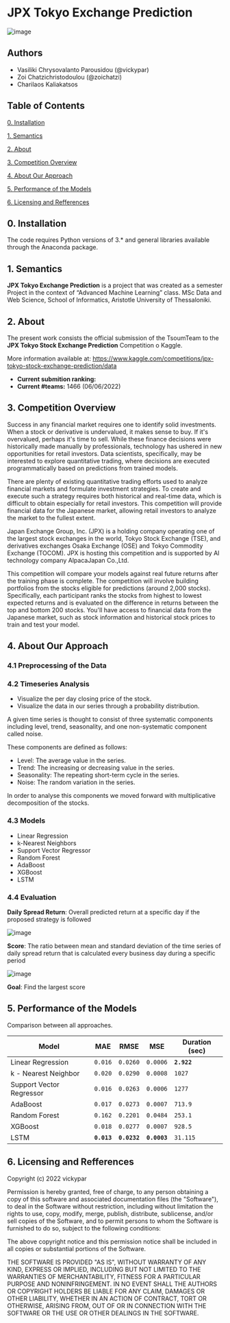 # JPX Tokyo Exchange Prediction

![image](https://user-images.githubusercontent.com/94535853/172357554-58793b10-a8c0-4958-b84a-e123b8188cd5.png)

## Authors

- Vasiliki Chrysovalanto Parousidou (@vickypar)
- Zoi Chatzichristodoulou (@zoichatzi)
- Charilaos Kaliakatsos

## Table of Contents

[0. Installation](https://github.com/vickypar/tokyo_stock_exchange_prediction#0-installation)

[1. Semantics](https://github.com/vickypar/tokyo_stock_exchange_prediction#1-semantics)

[2. About](https://github.com/vickypar/tokyo_stock_exchange_prediction#2-about)

[3. Competition Overview](https://github.com/vickypar/tokyo_stock_exchange_prediction#3-competition-overview)

[4. About Our Approach](https://github.com/vickypar/tokyo_stock_exchange_prediction#4-about-our-approach)

[5. Performance of the Models](https://github.com/vickypar/tokyo_stock_exchange_prediction#5-performance-of-the-models)

[6. Licensing and Refferences](https://github.com/vickypar/tokyo_stock_exchange_prediction#6-licensing-and-refferences)


## 0. Installation 

The code requires Python versions of 3.* and general libraries available through the Anaconda package.

## 1. Semantics

**JPX Tokyo Exchange Prediction** is a project that was created as a semester Project in the context of “Advanced Machine Learning” class.
MSc Data and Web Science, School of Informatics, Aristotle University of Thessaloniki.


## 2. About

The present work consists the official submission of the TsoumTeam to the **JPX Tokyo Stock Exchange Prediction** Competition o Kaggle.

More information available at: https://www.kaggle.com/competitions/jpx-tokyo-stock-exchange-prediction/data

- **Current submition ranking:**
- **Current #teams:** 1466 (06/06/2022) 


## 3. Competition Overview

Success in any financial market requires one to identify solid investments. When a stock or derivative is undervalued, it makes sense to buy. If it's overvalued, perhaps it's time to sell. While these finance decisions were historically made manually by professionals, technology has ushered in new opportunities for retail investors. Data scientists, specifically, may be interested to explore quantitative trading, where decisions are executed programmatically based on predictions from trained models.

There are plenty of existing quantitative trading efforts used to analyze financial markets and formulate investment strategies. To create and execute such a strategy requires both historical and real-time data, which is difficult to obtain especially for retail investors. This competition will provide financial data for the Japanese market, allowing retail investors to analyze the market to the fullest extent.

Japan Exchange Group, Inc. (JPX) is a holding company operating one of the largest stock exchanges in the world, Tokyo Stock Exchange (TSE), and derivatives exchanges Osaka Exchange (OSE) and Tokyo Commodity Exchange (TOCOM). JPX is hosting this competition and is supported by AI technology company AlpacaJapan Co.,Ltd.

This competition will compare your models against real future returns after the training phase is complete. The competition will involve building portfolios from the stocks eligible for predictions (around 2,000 stocks). Specifically, each participant ranks the stocks from highest to lowest expected returns and is evaluated on the difference in returns between the top and bottom 200 stocks. You'll have access to financial data from the Japanese market, such as stock information and historical stock prices to train and test your model.

## 4. About Our Approach

### 4.1 Preprocessing of the Data

### 4.2 Timeseries Analysis
- Visualize the per day closing price of the stock.
- Visualize the data in our series through a probability distribution.

A given time series is thought to consist of three systematic components including level, trend, seasonality, and one non-systematic component called noise.

These components are defined as follows:

- Level: The average value in the series.
- Trend: The increasing or decreasing value in the series.
- Seasonality: The repeating short-term cycle in the series.
- Noise: The random variation in the series.

In order to analyse this components we moved forward with multiplicative decomposition of the stocks.


### 4.3 Models
- Linear Regression
- k-Nearest Neighbors
- Support Vector Regressor
- Random Forest
- AdaBoost
- XGBoost
- LSTM

### 4.4 Evaluation

**Daily Spread Return**: Overall predicted return at a specific day if the proposed strategy is followed 

![image](https://user-images.githubusercontent.com/94535853/172357314-975ddb45-2f49-4952-986f-b277b485678f.png)


**Score**:  The ratio between mean and standard deviation of the time series of daily spread return that is calculated every business day during a specific period

![image](https://user-images.githubusercontent.com/94535853/172357397-19d29858-058b-4f80-a0f3-3262e073f3a6.png)


**Goal**: Find the largest score

 

## 5. Performance of the Models

Comparison between all approaches.

| Model	                  | MAE           | RMSE          | MSE           | Duration (sec)|
| ----------------------- | ------------- |---------------|---------------|-------------- |
| Linear Regression       | `0.016`       | `0.0260`      | `0.0006`      |**`2.922`**    |
| k - Nearest Neighbor    | `0.020`       | `0.0290`      | `0.0008`      |`1027`         |
| Support Vector Regressor| `0.016`       | `0.0263`      | `0.0006`      |`1277`         |
| AdaBoost                | `0.017`       | `0.0273`      | `0.0007`      |`713.9`        |
| Random Forest           | `0.162`       | `0.2201`      | `0.0484`      |`253.1`        |
| XGBoost                 | `0.018`       | `0.0277`      | `0.0007`      |`928.5`        |
| LSTM                    | **`0.013`**   | **`0.0232`**  | **`0.0003`**  |`31.115`       |

## 6. Licensing and Refferences

Copyright (c) 2022 vickypar

Permission is hereby granted, free of charge, to any person obtaining a copy
of this software and associated documentation files (the "Software"), to deal
in the Software without restriction, including without limitation the rights
to use, copy, modify, merge, publish, distribute, sublicense, and/or sell
copies of the Software, and to permit persons to whom the Software is
furnished to do so, subject to the following conditions:

The above copyright notice and this permission notice shall be included in all
copies or substantial portions of the Software.

THE SOFTWARE IS PROVIDED "AS IS", WITHOUT WARRANTY OF ANY KIND, EXPRESS OR
IMPLIED, INCLUDING BUT NOT LIMITED TO THE WARRANTIES OF MERCHANTABILITY,
FITNESS FOR A PARTICULAR PURPOSE AND NONINFRINGEMENT. IN NO EVENT SHALL THE
AUTHORS OR COPYRIGHT HOLDERS BE LIABLE FOR ANY CLAIM, DAMAGES OR OTHER
LIABILITY, WHETHER IN AN ACTION OF CONTRACT, TORT OR OTHERWISE, ARISING FROM,
OUT OF OR IN CONNECTION WITH THE SOFTWARE OR THE USE OR OTHER DEALINGS IN THE
SOFTWARE.
